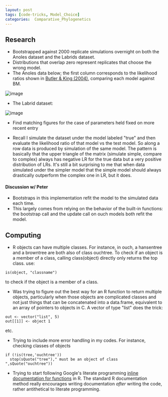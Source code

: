 ```yaml
---
layout: post
tags: [code-tricks, Model_Choice]
categories:  Comparative_Phylogenetics
---
```






 





Research
--------

-   Bootstrapped against 2000 replicate simulations overnight on both
    the Anoles dataset and the Labrids dataset.
-   Distributions that overlap zero represent replicates that choose the
    wrong model.
-   The Anoles data below; the first column corresponds to the
    likelihood ratios shown in [Butler & King
    (2004)](http://www.journals.uchicago.edu/doi/abs/10.1086/426002 "http://www.journals.uchicago.edu/doi/abs/10.1086/426002"),
    comparing each model against BM.

![image](http://openwetware.org/images/thumb/0/0f/Anoles_full_LR.png/600px-Anoles_full_LR.png)

-   The Labrid dataset:

![image](http://openwetware.org/images/thumb/6/6c/Labrid_full_LR.png/600px-Labrid_full_LR.png)

-   Find matching figures for the case of parameters held fixed on more
    recent entry

-   Recall I simulate the dataset under the model labeled "true" and
    then evaluate the likelihood ratio of that model vs the test model.
    So along a row data is produced by simulation of the same model. The
    pattern is basically that the upper triangle of the matrix (simulate
    simple, compare to complex) always has negative LR for the true data
    but a very positive distribution of LRs. It's still a bit surprising
    to me that when data simulated under the simpler model that the
    simple model should always drastically outperform the complex one in
    LR, but it does.

#### Discussion w/ Peter

-   Bootstraps in this implementation refit the model to the simulated
    data each time.
-   This largely comes from relying on the behavior of the built-in
    functions: the bootstrap call and the update call on ouch models
    both refit the model.

Computing
---------

-   R objects can have multiple classes. For instance, in ouch, a
    hansentree and a browntree are both also of class ouchtree. To check
    if an object is a member of a class, calling class(object) directly
    only returns the top class. use:

~~~~ {.de1}
is(object, "classname")
~~~~

to check if the object is a member of a class.

-   Was trying to figure out the best way for an R function to return
    multiple objects, particularly when those objects are complicated
    classes and not just things that can be concatenated into a
    data.frame, equivalent to an array of pointers to objects in C. A
    vector of type "list" does the trick:

~~~~ {.de1}
out <- vector("list", 5)
out[[1]] <- object 1
~~~~

etc.

-   Trying to include more error handling in my codes. For instance,
    checking classes of objects

~~~~ {.de1}
if (!is(tree,'ouchtree'))
  stop(sQuote("tree")," must be an object of class ",sQuote("ouchtree"))
~~~~

-   Trying to start following Google's literate programming [inline
    documentation for
    functions](http://google-styleguide.googlecode.com/svn/trunk/google-r-style.html#functiondefinition "http://google-styleguide.googlecode.com/svn/trunk/google-r-style.html#functiondefinition")
    in R. The standard R documentation method really encourages writing
    documentation *after* writing the code, rather antithetical to
    literate programming.

